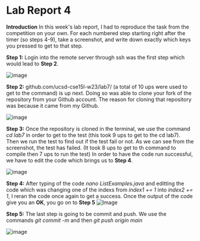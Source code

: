 # Lab Report 4

**Introduction**
  In this week's lab report, I had to reproduce the task from the competition on your own. For each numbered step starting  right after the timer (so steps 4-9), take a screenshot, and write down exactly which keys you pressed to get to that step.

**Step 1:**
  Login into the remote server through ssh was the first step which would lead to **Step 2**. 

![image](https://user-images.githubusercontent.com/122570747/224873017-3da02603-a7df-4cfb-a9c6-a57d71b10b13.png)

**Step 2:**
  github.com/ucsd-cse15l-w23/lab7/ (a total of 10 ups were used to get to the command) is up next. Doing so was able to clone your fork of the repository from your Github account. The reason for cloning that repository was because it came from my Github. 
  
![image](https://user-images.githubusercontent.com/122570747/224875051-2c4927b5-0217-48a7-8a77-b6066e02c440.png)

**Step 3:** 
  Once the repository is cloned in the terminal, we use the command *cd lab7* in order to get to the test (this took 9 ups to get to the cd lab7). Then we run the test to find out if the test fail or not. As we can see from the screenshot, the test has failed. (It took 8 ups to get to th command to compile then 7 ups to run the test) In order to have the code run successful, we have to edit the code which brings us to **Step 4**.
   
 ![image](https://user-images.githubusercontent.com/122570747/224876920-f77b9e25-fb9f-4605-ab2f-ae68575f604b.png)
  
  **Step 4:**
    After typing of the code *nano ListExamples.java* and editting the code which was changing one of the indexs from *index1 += 1* into *index2 += 1*, I reran the code once again to get a success. Once the output of the code give you an **OK**, you go on to **Step 5**
    ![Image](https://user-images.githubusercontent.com/122570747/224880605-1aab2e54-2c74-4ff5-967e-c1452e350fa4.png)
    
  **Step 5:**
    The last step is going to be commit and push. We use the commands *git commit -m* and then *git push origin main*

 ![image](https://user-images.githubusercontent.com/122570747/224881569-a89db5f1-bfc4-4bfe-94ea-865d8b8b82e2.png)

    
  

